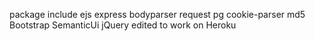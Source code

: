 package include 
ejs express bodyparser request pg cookie-parser md5
Bootstrap SemanticUi jQuery
edited to work on Heroku